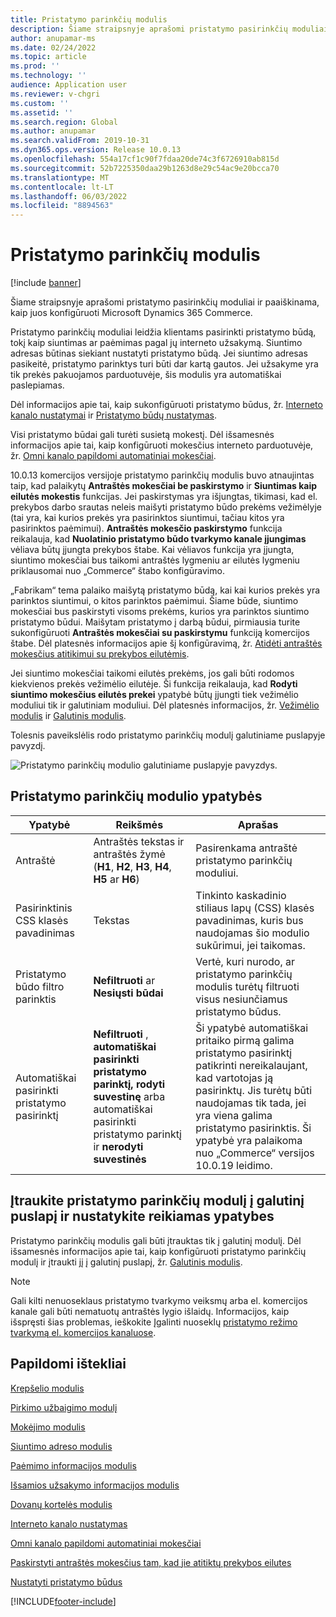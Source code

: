 ```yaml
---
title: Pristatymo parinkčių modulis
description: Šiame straipsnyje aprašomi pristatymo pasirinkčių moduliai ir paaiškinama, kaip juos konfigūruoti Microsoft Dynamics 365 Commerce.
author: anupamar-ms
ms.date: 02/24/2022
ms.topic: article
ms.prod: ''
ms.technology: ''
audience: Application user
ms.reviewer: v-chgri
ms.custom: ''
ms.assetid: ''
ms.search.region: Global
ms.author: anupamar
ms.search.validFrom: 2019-10-31
ms.dyn365.ops.version: Release 10.0.13
ms.openlocfilehash: 554a17cf1c90f7fdaa20de74c3f6726910ab815d
ms.sourcegitcommit: 52b7225350daa29b1263d8e29c54ac9e20bcca70
ms.translationtype: MT
ms.contentlocale: lt-LT
ms.lasthandoff: 06/03/2022
ms.locfileid: "8894563"
---
```

# <a name="delivery-options-module"></a>Pristatymo parinkčių modulis

[!include [banner](includes/banner.md)]

Šiame straipsnyje aprašomi pristatymo pasirinkčių moduliai ir paaiškinama, kaip juos konfigūruoti Microsoft Dynamics 365 Commerce.

Pristatymo parinkčių moduliai leidžia klientams pasirinkti pristatymo būdą, tokį kaip siuntimas ar paėmimas pagal jų interneto užsakymą. Siuntimo adresas būtinas siekiant nustatyti pristatymo būdą. Jei siuntimo adresas pasikeitė, pristatymo parinktys turi būti dar kartą gautos. Jei užsakyme yra tik prekės pakuojamos parduotuvėje, šis modulis yra automatiškai paslepiamas.

Dėl informacijos apie tai, kaip sukonfigūruoti pristatymo būdus, žr. [Interneto kanalo nustatymai](channel-setup-online.md) ir [Pristatymo būdų nustatymas](/dynamicsax-2012/appuser-itpro/set-up-modes-of-delivery).

Visi pristatymo būdai gali turėti susietą mokestį. Dėl išsamesnės informacijos apie tai, kaip konfigūruoti mokesčius interneto parduotuvėje, žr. [Omni kanalo papildomi automatiniai mokesčiai](omni-auto-charges.md).

10.0.13 komercijos versijoje pristatymo parinkčių modulis buvo atnaujintas taip, kad palaikytų **Antraštės mokesčiai be paskirstymo** ir **Siuntimas kaip eilutės mokestis** funkcijas. Jei paskirstymas yra išjungtas, tikimasi, kad el. prekybos darbo srautas neleis maišyti pristatymo būdo prekėms vežimėlyje (tai yra, kai kurios prekės yra pasirinktos siuntimui, tačiau kitos yra pasirinktos paėmimui). **Antraštės mokesčio paskirstymo** funkcija reikalauja, kad **Nuolatinio pristatymo būdo tvarkymo kanale įjungimas** vėliava būtų įjungta prekybos štabe. Kai vėliavos funkcija yra įjungta, siuntimo mokesčiai bus taikomi antraštės lygmeniu ar eilutės lygmeniu priklausomai nuo „Commerce“ štabo konfigūravimo.

„Fabrikam“ tema palaiko maišytą pristatymo būdą, kai kai kurios prekės yra parinktos siuntimui, o kitos parinktos paėmimui. Šiame būde, siuntimo mokesčiai bus paskirstyti visoms prekėms, kurios yra parinktos siuntimo pristatymo būdui. Maišytam pristatymo į darbą būdui, pirmiausia turite sukonfigūruoti **Antraštės mokesčiai su paskirstymu** funkciją komercijos štabe. Dėl platesnės informacijos apie šį konfigūravimą, žr. [Atidėti antraštės mokesčius atitikimui su prekybos eilutėmis](pro-rate-charges-matching-lines.md).

Jei siuntimo mokesčiai taikomi eilutės prekėms, jos gali būti rodomos kiekvienos prekės vežimėlio eilutėje. Ši funkcija reikalauja, kad **Rodyti siuntimo mokesčius eilutės prekei** ypatybė būtų įjungti tiek vežimėlio moduliui tik ir galutiniam moduliui. Dėl platesnės informacijos, žr. [Vežimėlio modulis](add-cart-module.md) ir [Galutinis modulis](add-checkout-module.md).

Tolesnis paveikslėlis rodo pristatymo parinkčių modulį galutiniame puslapyje pavyzdį.

![Pristatymo parinkčių modulio galutiniame puslapyje pavyzdys.](./media/ecommerce-deliveryoptions.PNG)

## <a name="delivery-options-module-properties"></a>Pristatymo parinkčių modulio ypatybės

| Ypatybė | Reikšmės | Aprašas |
|----------|--------|-------------|
| Antraštė | Antraštės tekstas ir antraštės žymė (**H1**, **H2**, **H3**, **H4**, **H5** ar **H6**) | Pasirenkama antraštė pristatymo parinkčių moduliui. |
| Pasirinktinis CSS klasės pavadinimas | Tekstas | Tinkinto kaskadinio stiliaus lapų (CSS) klasės pavadinimas, kuris bus naudojamas šio modulio sukūrimui, jei taikomas. |
| Pristatymo būdo filtro parinktis | **Nefiltruoti** ar **Nesiųsti būdai** | Vertė, kuri nurodo, ar pristatymo parinkčių modulis turėtų filtruoti visus nesiunčiamus pristatymo būdus. |
| Automatiškai pasirinkti pristatymo pasirinktį | **Nefiltruoti** , **automatiškai pasirinkti pristatymo parinktį, rodyti suvestinę** arba automatiškai pasirinkti pristatymo parinktį ir **nerodyti suvestinės** | Ši ypatybė automatiškai pritaiko pirmą galima pristatymo pasirinktį patikrinti nereikalaujant, kad vartotojas ją pasirinktų. Jis turėtų būti naudojamas tik tada, jei yra viena galima pristatymo pasirinktis. Ši ypatybė yra palaikoma nuo „Commerce“ versijos 10.0.19 leidimo. |

## <a name="add-a-delivery-options-module-to-a-checkout-page-and-set-the-required-properties"></a>Įtraukite pristatymo parinkčių modulį į galutinį puslapį ir nustatykite reikiamas ypatybes

Pristatymo parinkčių modulis gali būti įtrauktas tik į galutinį modulį. Dėl išsamesnės informacijos apie tai, kaip konfigūruoti pristatymo parinkčių modulį ir įtraukti jį į galutinį puslapį, žr. [Galutinis modulis](add-checkout-module.md).

> [!NOTE]
> Gali kilti nenuoseklaus pristatymo tvarkymo veiksmų arba el. komercijos kanale gali būti nematuotų antraštės lygio išlaidų. Informacijos, kaip išspręsti šias problemas, ieškokite Įgalinti nuoseklų [pristatymo režimo tvarkymą el. komercijos kanaluose](consistent-delivery-mode-handling.md).

## <a name="additional-resources"></a>Papildomi ištekliai

[Krepšelio modulis](add-cart-module.md)

[Pirkimo užbaigimo modulį](add-checkout-module.md)

[Mokėjimo modulis](payment-module.md)

[Siuntimo adreso modulis](ship-address-module.md)

[Paėmimo informacijos modulis](pickup-info-module.md)

[Išsamios užsakymo informacijos modulis](order-confirmation-module.md)

[Dovanų kortelės modulis](add-giftcard.md)

[Interneto kanalo nustatymas](channel-setup-online.md)

[Omni kanalo papildomi automatiniai mokesčiai](omni-auto-charges.md)

[Paskirstyti antraštės mokesčius tam, kad jie atitiktų prekybos eilutes](pro-rate-charges-matching-lines.md)

[Nustatyti pristatymo būdus](/dynamicsax-2012/appuser-itpro/set-up-modes-of-delivery)


[!INCLUDE[footer-include](../includes/footer-banner.md)]
